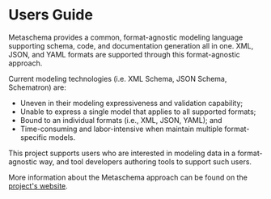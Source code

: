 # Users Guide

Metaschema provides a common, format-agnostic modeling language supporting schema, code, and documentation generation all in one. XML, JSON, and YAML formats are supported through this format-agnostic approach.

Current modeling technologies (i.e. XML Schema, JSON Schema, Schematron) are:

- Uneven in their modeling expressiveness and validation capability;
- Unable to express a single model that applies to all supported formats;
- Bound to an individual formats (i.e., XML, JSON, YAML); and
- Time-consuming and labor-intensive when maintain multiple format-specific models.

This project supports users who are interested in modeling data in a format-agnostic way, and tool developers authoring tools to support such users.

More information about the Metaschema approach can be found on the [project's website](https://framework.metaschema.dev/).

